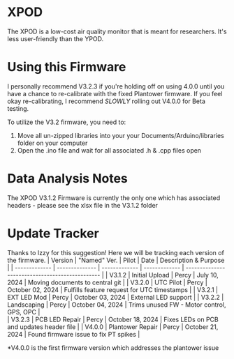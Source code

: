 # XPOD
The XPOD is a low-cost air quality monitor that is meant for researchers. It's less user-friendly than the YPOD.

# Using this Firmware
I personally recommend V3.2.3 if you're holding off on using 4.0.0 until you have a chance to re-calibrate with the fixed Plantower firmware. If you feel okay re-calibrating, I recommend _SLOWLY_ rolling out V4.0.0 for Beta testing.

To utilize the V3.2 firmware, you need to:
1. Move all un-zipped libraries into your your Documents/Arduino/libraries folder on your computer
2. Open the .ino file and wait for all associated .h & .cpp files open

# Data Analysis Notes
The XPOD V3.1.2 Firmware is currently the only one which has associated headers - please see the xlsx file in the V3.1.2 folder

# Update Tracker
Thanks to Izzy for this suggestion! Here we will be tracking each version of the firmware.
| Version       | "Named" Ver.   | Pilot         | Date               | Description & Purpose                		|
| ------------- | -------------- | ------------- | -------------      | ----------------------------------------------- |
| V3.1.2    	| Initial Upload | Percy         | July 10, 2024      | Moving documents to central git		     	|
| V3.2.0        | UTC Pilot      | Percy         | October 02, 2024   | Fulfills feature request for UTC timestamps	|
| V3.2.1        | EXT LED Mod	 | Percy         | October 03, 2024   | External LED support				|
| V3.2.2        | Landscaping 	 | Percy         | October 04, 2024   | Trims unused FW - Motor control, GPS, OPC	|	
| V3.2.3   	| PCB LED Repair | Percy         | October 18, 2024   | Fixes LEDs on PCB and updates header file	|
| V4.0.0   	| Plantower Repair | Percy         | October 21, 2024   | Found firmware issue to fix PT spikes	|

*V4.0.0 is the first firmware version which addresses the plantower issue
